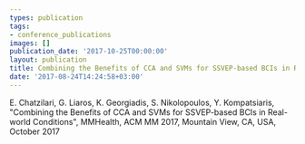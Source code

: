 ```yaml
---
types: publication
tags:
- conference_publications
images: []
publication_date: '2017-10-25T00:00:00'
layout: publication
title: Combining the Benefits of CCA and SVMs for SSVEP-based BCIs in Real-world Conditions
date: '2017-08-24T14:24:58+03:00'
---
```

<p>E. Chatzilari, G. Liaros, K. Georgiadis, S. Nikolopoulos, Y. Kompatsiaris, "Combining the Benefits of CCA and SVMs for SSVEP-based BCIs in Real-world Conditions", MMHealth, ACM MM 2017, Mountain View, CA, USA, October 2017</p>
